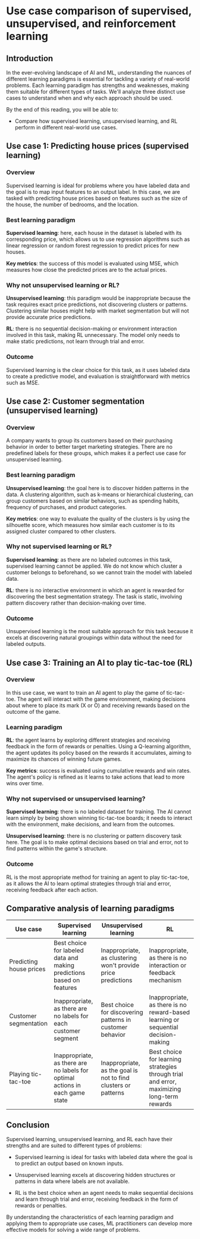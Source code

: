 # Use case comparison of supervised, unsupervised, and reinforcement learning

## Introduction

In the ever-evolving landscape of AI and ML, understanding the nuances of different learning paradigms is essential for tackling a variety of real-world problems. Each learning paradigm has strengths and weaknesses, making them suitable for different types of tasks. We'll analyze three distinct use cases to understand when and why each approach should be used.

By the end of this reading, you will be able to: 

- Compare how supervised learning, unsupervised learning, and RL perform in different real-world use cases. 

## Use case 1: Predicting house prices (supervised learning)

### Overview
Supervised learning is ideal for problems where you have labeled data and the goal is to map input features to an output label. In this case, we are tasked with predicting house prices based on features such as the size of the house, the number of bedrooms, and the location.

### Best learning paradigm
**Supervised learning**: here, each house in the dataset is labeled with its corresponding price, which allows us to use regression algorithms such as linear regression or random forest regression to predict prices for new houses.

**Key metrics**: the success of this model is evaluated using MSE, which measures how close the predicted prices are to the actual prices.

### Why not unsupervised learning or RL?
**Unsupervised learning**: this paradigm would be inappropriate because the task requires exact price predictions, not discovering clusters or patterns. Clustering similar houses might help with market segmentation but will not provide accurate price predictions.

**RL**: there is no sequential decision-making or environment interaction involved in this task, making RL unnecessary. The model only needs to make static predictions, not learn through trial and error.

### Outcome
Supervised learning is the clear choice for this task, as it uses labeled data to create a predictive model, and evaluation is straightforward with metrics such as MSE.

## Use case 2: Customer segmentation (unsupervised learning)

### Overview
A company wants to group its customers based on their purchasing behavior in order to better target marketing strategies. There are no predefined labels for these groups, which makes it a perfect use case for unsupervised learning.

### Best learning paradigm
**Unsupervised learning**: the goal here is to discover hidden patterns in the data. A clustering algorithm, such as k-means or hierarchical clustering, can group customers based on similar behaviors, such as spending habits, frequency of purchases, and product categories.

**Key metrics**: one way to evaluate the quality of the clusters is by using the silhouette score, which measures how similar each customer is to its assigned cluster compared to other clusters.

### Why not supervised learning or RL?
**Supervised learning**: as there are no labeled outcomes in this task, supervised learning cannot be applied. We do not know which cluster a customer belongs to beforehand, so we cannot train the model with labeled data.

**RL**: there is no interactive environment in which an agent is rewarded for discovering the best segmentation strategy. The task is static, involving pattern discovery rather than decision-making over time.

### Outcome
Unsupervised learning is the most suitable approach for this task because it excels at discovering natural groupings within data without the need for labeled outputs.

## Use case 3: Training an AI to play tic-tac-toe (RL)

### Overview
In this use case, we want to train an AI agent to play the game of tic-tac-toe. The agent will interact with the game environment, making decisions about where to place its mark (X or O) and receiving rewards based on the outcome of the game.

### Learning paradigm
**RL**: the agent learns by exploring different strategies and receiving feedback in the form of rewards or penalties. Using a Q-learning algorithm, the agent updates its policy based on the rewards it accumulates, aiming to maximize its chances of winning future games.

**Key metrics**: success is evaluated using cumulative rewards and win rates. The agent's policy is refined as it learns to take actions that lead to more wins over time.

### Why not supervised or unsupervised learning?
**Supervised learning**: there is no labeled dataset for training. The AI cannot learn simply by being shown winning tic-tac-toe boards; it needs to interact with the environment, make decisions, and learn from the outcomes.

**Unsupervised learning**: there is no clustering or pattern discovery task here. The goal is to make optimal decisions based on trial and error, not to find patterns within the game's structure.

### Outcome
RL is the most appropriate method for training an agent to play tic-tac-toe, as it allows the AI to learn optimal strategies through trial and error, receiving feedback after each action.

## Comparative analysis of learning paradigms

| Use case | Supervised learning | Unsupervised learning | RL |
|----------|---------------------|------------------------|-----|
| Predicting house prices | Best choice for labeled data and making predictions based on features | Inappropriate, as clustering won't provide price predictions | Inappropriate, as there is no interaction or feedback mechanism |
| Customer segmentation | Inappropriate, as there are no labels for each customer segment | Best choice for discovering patterns in customer behavior | Inappropriate, as there is no reward-based learning or sequential decision-making |
| Playing tic-tac-toe | Inappropriate, as there are no labels for optimal actions in each game state | Inappropriate, as the goal is not to find clusters or patterns | Best choice for learning strategies through trial and error, maximizing long-term rewards |

## Conclusion

Supervised learning, unsupervised learning, and RL each have their strengths and are suited to different types of problems:

- Supervised learning is ideal for tasks with labeled data where the goal is to predict an output based on known inputs.

- Unsupervised learning excels at discovering hidden structures or patterns in data where labels are not available.

- RL is the best choice when an agent needs to make sequential decisions and learn through trial and error, receiving feedback in the form of rewards or penalties.

By understanding the characteristics of each learning paradigm and applying them to appropriate use cases, ML practitioners can develop more effective models for solving a wide range of problems.
